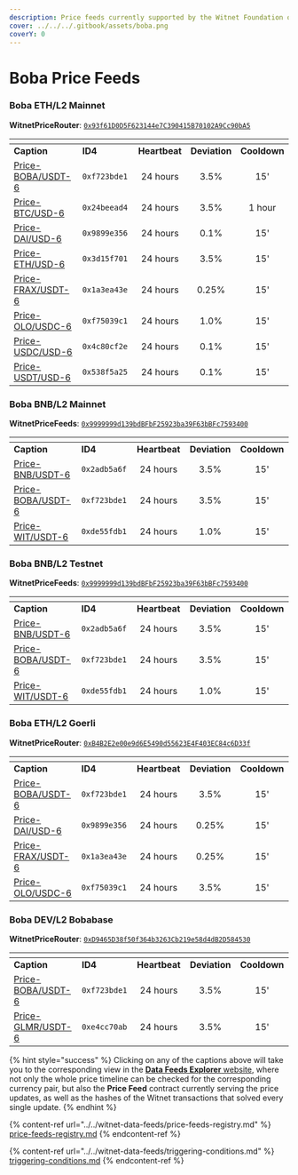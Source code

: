 ```yaml
---
description: Price feeds currently supported by the Witnet Foundation on the Boba ecosystem
cover: ../../../.gitbook/assets/boba.png
coverY: 0
---
```


# Boba Price Feeds

### Boba ETH/L2 Mainnet&#x20;

**WitnetPriceRouter**: [`0x93f61D0D5F623144e7C390415B70102A9Cc90bA5`](https://blockexplorer.boba.network/address/0x93f61D0D5F623144e7C390415B70102A9Cc90bA5/read-contract)

<table data-header-hidden><thead><tr><th width="206"></th><th width="146"></th><th align="center"></th><th align="center"></th><th align="center"></th></tr></thead><tbody><tr><td><strong>Caption</strong></td><td><strong>ID4</strong></td><td align="center"><strong>Heartbeat</strong></td><td align="center"><strong>Deviation</strong></td><td align="center"><strong>Cooldown</strong></td></tr><tr><td><a href="https://feeds.witnet.io/feeds/boba-ethereum-mainnet_boba-usdt_6">Price-BOBA/USDT-6</a></td><td><code>0xf723bde1</code></td><td align="center">24 hours</td><td align="center">3.5%</td><td align="center">15'</td></tr><tr><td><a href="https://feeds.witnet.io/feeds/boba-ethereum-mainnet_btc-usd_6">Price-BTC/USD-6</a></td><td><code>0x24beead4</code></td><td align="center">24 hours</td><td align="center">3.5%</td><td align="center">1 hour</td></tr><tr><td><a href="https://feeds.witnet.io/feeds/boba-ethereum-mainnet_dai-usd_6">Price-DAI/USD-6</a></td><td><code>0x9899e356</code></td><td align="center">24 hours</td><td align="center">0.1%</td><td align="center">15'</td></tr><tr><td><a href="https://feeds.witnet.io/feeds/boba-ethereum-mainnet_eth-usd_6">Price-ETH/USD-6</a></td><td><code>0x3d15f701</code></td><td align="center">24 hours</td><td align="center">3.5%</td><td align="center">15'</td></tr><tr><td><a href="https://feeds.witnet.io/feeds/boba-ethereum-mainnet_frax-usdt_6">Price-FRAX/USDT-6</a></td><td><code>0x1a3ea43e</code></td><td align="center">24 hours</td><td align="center">0.25%</td><td align="center">15'</td></tr><tr><td><a href="https://feeds.witnet.io/feeds/boba-ethereum-mainnet_olo-usdc_6">Price-OLO/USDC-6</a></td><td><code>0xf75039c1</code></td><td align="center">24 hours</td><td align="center">1.0%</td><td align="center">15'</td></tr><tr><td><a href="https://feeds.witnet.io/feeds/boba-ethereum-mainnet_usdc-usd_6">Price-USDC/USD-6</a></td><td><code>0x4c80cf2e</code></td><td align="center">24 hours</td><td align="center">0.1%</td><td align="center">15'</td></tr><tr><td><a href="https://feeds.witnet.io/feeds/boba-ethereum-mainnet_usdt-usd_6">Price-USDT/USD-6</a></td><td><code>0x538f5a25</code></td><td align="center">24 hours</td><td align="center">0.1%</td><td align="center">15'</td></tr></tbody></table>

### Boba BNB/L2 Mainnet

**WitnetPriceFeeds**: [`0x9999999d139bdBFbF25923ba39F63bBFc7593400`](https://blockexplorer.bnb.boba.network/address/0x9999999d139bdBFbF25923ba39F63bBFc7593400)

<table data-header-hidden><thead><tr><th width="209"></th><th width="141"></th><th width="116" align="center"></th><th width="108" align="center"></th><th width="116" align="center"></th></tr></thead><tbody><tr><td><strong>Caption</strong></td><td><strong>ID4</strong></td><td align="center"><strong>Heartbeat</strong></td><td align="center"><strong>Deviation</strong></td><td align="center"><strong>Cooldown</strong></td></tr><tr><td><a href="https://feeds.witnet.io/feeds/boba-bnb-mainnet_bnb-usdt_6">Price-BNB/USDT-6</a></td><td><code>0x2adb5a6f</code></td><td align="center">24 hours</td><td align="center">3.5%</td><td align="center">15'</td></tr><tr><td><a href="https://feeds.witnet.io/feeds/boba-bnb-mainnet_boba-usdt_6">Price-BOBA/USDT-6</a></td><td><code>0xf723bde1</code></td><td align="center">24 hours</td><td align="center">3.5%</td><td align="center">15'</td></tr><tr><td><a href="https://feeds.witnet.io/feeds/boba-bnb-mainnet_wit-usdt_6">Price-WIT/USDT-6</a></td><td><code>0xde55fdb1</code></td><td align="center">24 hours</td><td align="center">1.0%</td><td align="center">15'</td></tr></tbody></table>

### Boba BNB/L2 Testnet

**WitnetPriceFeeds**: [`0x9999999d139bdBFbF25923ba39F63bBFc7593400`](https://blockexplorer.testnet.bnb.boba.network/address/0x9999999d139bdBFbF25923ba39F63bBFc7593400)

<table data-header-hidden><thead><tr><th width="209"></th><th width="141"></th><th width="116" align="center"></th><th width="108" align="center"></th><th width="116" align="center"></th></tr></thead><tbody><tr><td><strong>Caption</strong></td><td><strong>ID4</strong></td><td align="center"><strong>Heartbeat</strong></td><td align="center"><strong>Deviation</strong></td><td align="center"><strong>Cooldown</strong></td></tr><tr><td><a href="https://feeds.witnet.io/feeds/boba-bnb-testnet_bnb-usdt_6">Price-BNB/USDT-6</a></td><td><code>0x2adb5a6f</code></td><td align="center">24 hours</td><td align="center">3.5%</td><td align="center">15'</td></tr><tr><td><a href="https://feeds.witnet.io/feeds/boba-bnb-testnet_boba-usdt_6">Price-BOBA/USDT-6</a></td><td><code>0xf723bde1</code></td><td align="center">24 hours</td><td align="center">3.5%</td><td align="center">15'</td></tr><tr><td><a href="https://feeds.witnet.io/feeds/boba-bnb-testnet_wit-usdt_6">Price-WIT/USDT-6</a></td><td><code>0xde55fdb1</code></td><td align="center">24 hours</td><td align="center">1.0%</td><td align="center">15'</td></tr></tbody></table>

### Boba ETH/L2 Goerli

**WitnetPriceRouter**: [`0xB4B2E2e00e9d6E5490d55623E4F403EC84c6D33f`](https://testnet.bobascan.com/address/0xB4B2E2e00e9d6E5490d55623E4F403EC84c6D33f)

<table data-header-hidden><thead><tr><th width="209"></th><th width="141"></th><th width="116" align="center"></th><th width="108" align="center"></th><th width="116" align="center"></th></tr></thead><tbody><tr><td><strong>Caption</strong></td><td><strong>ID4</strong></td><td align="center"><strong>Heartbeat</strong></td><td align="center"><strong>Deviation</strong></td><td align="center"><strong>Cooldown</strong></td></tr><tr><td><a href="https://feeds.witnet.io/feeds/boba-ethereum-goerli_boba-usdt_6">Price-BOBA/USDT-6</a></td><td><code>0xf723bde1</code></td><td align="center">24 hours</td><td align="center">3.5%</td><td align="center">15'</td></tr><tr><td><a href="https://feeds.witnet.io/feeds/boba-ethereum-goerli_dai-usd_6">Price-DAI/USD-6</a></td><td><code>0x9899e356</code></td><td align="center">24 hours</td><td align="center">0.25%</td><td align="center">15'</td></tr><tr><td><a href="https://feeds.witnet.io/feeds/boba-ethereum-goerli_frax-usdt_6">Price-FRAX/USDT-6</a></td><td><code>0x1a3ea43e</code></td><td align="center">24 hours</td><td align="center">0.25%</td><td align="center">15'</td></tr><tr><td><a href="https://feeds.witnet.io/feeds/boba-ethereum-goerli_olo-usdc_6">Price-OLO/USDC-6</a></td><td><code>0xf75039c1</code></td><td align="center">24 hours</td><td align="center">3.5%</td><td align="center">15'</td></tr></tbody></table>

### Boba DEV/L2 Bobabase

**WitnetPriceRouter**: [`0xD9465D38f50f364b3263Cb219e58d4dB2D584530`](https://blockexplorer.bobabase.boba.network/address/0xD9465D38f50f364b3263Cb219e58d4dB2D584530)

<table data-header-hidden><thead><tr><th width="209"></th><th width="141"></th><th width="116" align="center"></th><th width="108" align="center"></th><th width="116" align="center"></th></tr></thead><tbody><tr><td><strong>Caption</strong></td><td><strong>ID4</strong></td><td align="center"><strong>Heartbeat</strong></td><td align="center"><strong>Deviation</strong></td><td align="center"><strong>Cooldown</strong></td></tr><tr><td><a href="https://feeds.witnet.io/feeds/boba-moonbeam-bobabase_boba-usdt_6">Price-BOBA/USDT-6</a></td><td><code>0xf723bde1</code></td><td align="center">24 hours</td><td align="center">3.5%</td><td align="center">15'</td></tr><tr><td><a href="https://feeds.witnet.io/feeds/boba-moonbeam-bobabase_glmr-usdt_6">Price-GLMR/USDT-6</a></td><td><code>0xe4cc70ab</code></td><td align="center">24 hours</td><td align="center">3.5%</td><td align="center">15'</td></tr></tbody></table>

{% hint style="success" %}
Clicking on any of the captions above will take you to the corresponding view in the [**Data Feeds Explorer** website](https://feeds.witnet.io), where not only the whole price timeline can be checked for the corresponding currency pair, but also the **Price Feed** contract currently serving the price updates, as well as the hashes of the Witnet transactions that solved every single update.
{% endhint %}

{% content-ref url="../../witnet-data-feeds/price-feeds-registry.md" %}
[price-feeds-registry.md](../../witnet-data-feeds/price-feeds-registry.md)
{% endcontent-ref %}

{% content-ref url="../../witnet-data-feeds/triggering-conditions.md" %}
[triggering-conditions.md](../../witnet-data-feeds/triggering-conditions.md)
{% endcontent-ref %}
